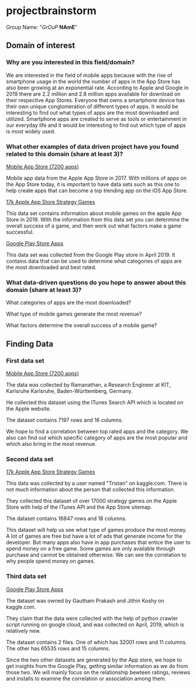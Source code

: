 # projectbrainstorm
Group Name: "*GrOuP* **NAmE**"

## Domain of interest
### Why are you interested in this field/domain?
We are interested in the field of mobile apps because with the rise of smartphone usage in the world the number of apps in the App Store has also been growing at an exponential rate. According to Apple and Google in 2019 there are 2.2 million and 2.8 million apps available for download on their respective App Stores. Everyone that owns a smartphone device has their own unique conglomeration of different types of apps. It would be interesting to find out what types of apps are the most downloaded and utilized. Smartphone apps are created to serve as tools or entertainment in our everyday life and it would be interesting to find out which type of apps is most widely used.


### What other examples of data driven project have you found related to this domain (share at least 3)?
[Mobile App Store (7200 apps)](https://www.kaggle.com/ramamet4/app-store-apple-data-set-10k-apps)

Mobile app data from the Apple App Store in 2017. With millions of apps on the App Store today, it is important to have data sets such as this one to help create apps that can become a top trending app on the iOS App Store.

[17k Apple App Store Strategy Games](https://www.kaggle.com/tristan581/17k-apple-app-store-strategy-games)

This data set contains information about mobile games on the apple App Store in 2019. With the information from this data set you can determine the overall success of a game, and then work out what factors make a game successful.

[Google Play Store Apps](https://www.kaggle.com/gauthamp10/google-playstore-apps)

This data set was collected from the Google Play store in April 2019. It contains data that can be used to determine what categories of apps are the most downloaded and best rated. 


### What data-driven questions do you hope to answer about this domain (share at least 3)?
What categories of apps are the most downloaded?

What type of mobile games generate the most revenue?

What factors determine the overall success of a mobile game?


## Finding Data
### First data set
[Mobile App Store (7200 apps)](https://www.kaggle.com/ramamet4/app-store-apple-data-set-10k-apps)

The data was collected by Ramanathan,
a Research Engineer at KIT, Karlsruhe Karlsruhe, Baden-Württemberg, Germany.

He collected this dataset using the ITunes Search API which is located on the Apple website.

The dataset contains 7197 rows and 16 columns.

We hope to find a correlation between top rated apps and the category. We also can find out which specific category of apps are the most popular and which also bring in the most revenue.

### Second data set
[17k Apple App Store Strategy Games](https://www.kaggle.com/tristan581/17k-apple-app-store-strategy-games)

This data was collected by a user named "Tristan" on kaggle.com. There is not much information about the person that collected this information.

They collected this dataset of over 17000 strategy games on the Apple Store with help of the ITunes API and the App Store sitemap.

The dataset contains 16847 rows and 18 columns.

This dataset will help us see what type of games produce the most money. A lot of games are free but have a lot of ads that generate income for the developer. But many apps also have in app purchases that entice the user to spend money on a free game. Some games are only available through purchase and cannot be obtained otherwise. We can see the correlation to why people spend money on games.

### Third data set
[Google Play Store Apps](https://www.kaggle.com/gauthamp10/google-playstore-apps)

The dataset was owned by Gautham Prakash and Jithin Koshy on kaggle.com. 

They claim that the data were collected with the help of python crawler script running on google cloud, and was collected on April, 2019, which is relatively new. 

The dataset contains 2 files. One of which has 32001 rows and 11 columns. 
The other has 65535 rows and 15 columns. 

Since the two other datasets are generated by the App store, we hope to get insights from the Google Play, getting similar information as we do from those two. We will mainly focus on the relationship bewteen ratings, reviews and installs to examine the correlation or association among them. 